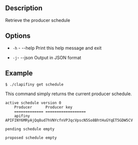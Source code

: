 ## Description

Retrieve the producer schedule


## Options
- `-h` - --help                   Print this help message and exit

- `-j`- --json                   Output in JSON format


## Example

```shell
$ ./clapifiny get schedule
```
This command simply returns the current producer schedule. 

```shell
active schedule version 0
    Producer      Producer key
    ============= ==================
    apifiny         APIFINY6MRyAjQq8ud7hVNYcfnVPJqcVpscN5So8BhtHuGYqET5GDW5CV

pending schedule empty

proposed schedule empty
```
